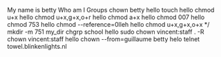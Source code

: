 My name is betty
Who am I
Groups
chown betty hello
touch hello
chmod u+x hello
chmod u+x,g+x,o+r hello
chmod a+x hello
chmod 007 hello
chmod 753 hello
chmod --reference=0lleh hello
chmod u+x,g+x,o+x */
mkdir -m 751 my_dir
chgrp school hello
sudo chown vincent:staff . -R
chown vincent:staff hello
chown --from=guillaume betty helo
telnet towel.blinkenlights.nl 
